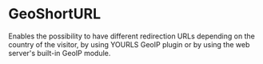 GeoShortURL
=============
Enables the possibility to have different redirection URLs depending
on the country of the visitor, by using YOURLS GeoIP plugin or by
using the web server's built-in GeoIP module.

